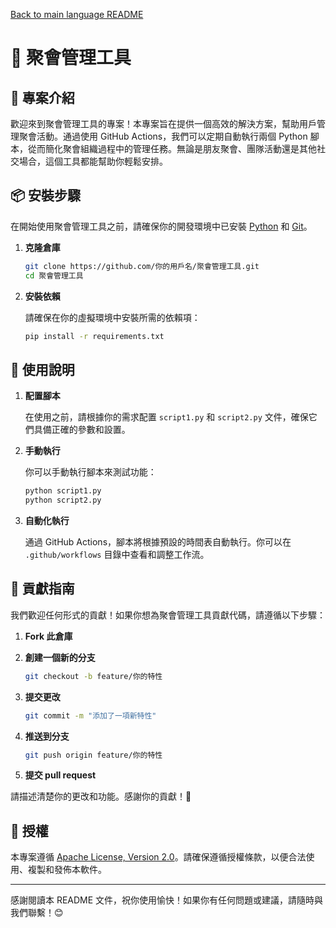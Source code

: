 [Back to main language README](README.md)

# 🎉 聚會管理工具

## 🚀 專案介紹

歡迎來到聚會管理工具的專案！本專案旨在提供一個高效的解決方案，幫助用戶管理聚會活動。通過使用 GitHub Actions，我們可以定期自動執行兩個 Python 腳本，從而簡化聚會組織過程中的管理任務。無論是朋友聚會、團隊活動還是其他社交場合，這個工具都能幫助你輕鬆安排。

## 📦 安裝步驟

在開始使用聚會管理工具之前，請確保你的開發環境中已安裝 [Python](https://www.python.org/downloads/) 和 [Git](https://git-scm.com/downloads)。

1. **克隆倉庫**

   ```bash
   git clone https://github.com/你的用戶名/聚會管理工具.git
   cd 聚會管理工具
   ```

2. **安裝依賴**

   請確保在你的虛擬環境中安裝所需的依賴項：

   ```bash
   pip install -r requirements.txt
   ```

## 📄 使用說明

1. **配置腳本**

   在使用之前，請根據你的需求配置 `script1.py` 和 `script2.py` 文件，確保它們具備正確的參數和設置。

2. **手動執行**

   你可以手動執行腳本來測試功能：

   ```bash
   python script1.py
   python script2.py
   ```

3. **自動化執行**

   通過 GitHub Actions，腳本將根據預設的時間表自動執行。你可以在 `.github/workflows` 目錄中查看和調整工作流。

## 🤝 貢獻指南

我們歡迎任何形式的貢獻！如果你想為聚會管理工具貢獻代碼，請遵循以下步驟：

1. **Fork 此倉庫**
2. **創建一個新的分支**

   ```bash
   git checkout -b feature/你的特性
   ```

3. **提交更改**

   ```bash
   git commit -m "添加了一項新特性"
   ```

4. **推送到分支**

   ```bash
   git push origin feature/你的特性
   ```

5. **提交 pull request**

請描述清楚你的更改和功能。感謝你的貢獻！💪

## 📜 授權

本專案遵循 [Apache License, Version 2.0](LICENSE)。請確保遵循授權條款，以便合法使用、複製和發佈本軟件。

---

感謝閱讀本 README 文件，祝你使用愉快！如果你有任何問題或建議，請隨時與我們聯繫！😊